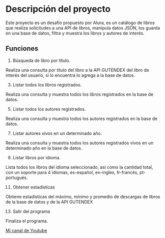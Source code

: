 #  Descripción del proyecto

Este proyecto es un desafío propuesto por Alura, es un catálogo de libros que realiza solicitudes a una API de libros, manipula datos JSON, los guarda en una base de datos, filtra y muestra los libros y autores de interés.

## Funciones

1.  Búsqueda de libro por título.

Realiza una consulta por título del libro a la API GUTENDEX del libro de interés del usuario, si lo encuentra lo agrega a la base de datos.

3.  Listar todos los libros registrados.

Realiza una consulta y muestra todos los libros registrados en la base de datos.

5.  Listar todos los autores registrados.

Realiza una consulta y muestra todos los autores registrados en la base de datos.

7.  Listar autores vivos en un determinado año.

Realiza una consulta y muestra todos los autores registrados vivos en un determinado año en la base de datos.

9.  Listar libros por idioma.

Lista todos los libros del idioma seleccionado, así como la cantidad total, con un soporte para 4 idiomas, es-español, en-ingles, fr-francés, pt-portugués.

11.  Obtener estadísticas

Obtiene estadísticas del máximo, mínimo y promedio de descargas de libros de la base de datos y de la API GUTENDEX

13.  Salir del programa

Finaliza el programa.

[Mi canal de Youtube](https://www.youtube.com/@manufacturasartisticas7111)